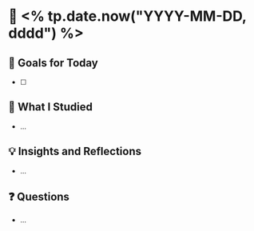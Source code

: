 # 📅 <% tp.date.now("YYYY-MM-DD, dddd") %>

## 🎯 Goals for Today
- [ ]

## 📖 What I Studied
- ...

## 💡 Insights and Reflections
- ...

## ❓ Questions
- ...
